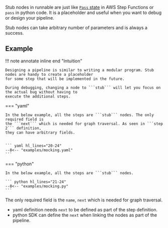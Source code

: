 Stub nodes in runnable are just like
[```Pass``` state](https://docs.aws.amazon.com/step-functions/latest/dg/amazon-states-language-pass-state.html)
in AWS Step Functions or ```pass``` in python code. It is a placeholder and useful when you want to debug or
design your pipeline.

Stub nodes can take arbitrary number of parameters and is always a success.

## Example

!!! note annotate inline end "Intuition"

    Designing a pipeline is similar to writing a modular program. Stub nodes are handy to create a placeholder
    for some step that will be implemented in the future.

    During debugging, changing a node to ```stub``` will let you focus on the actual bug without having to
    execute the additional steps.


=== "yaml"

    In the below example, all the steps are ```stub``` nodes. The only required field is
    the ```next``` which is needed for graph traversal. As seen in ```step 2``` definition,
    they can have arbitrary fields.


    ``` yaml hl_lines="20-24"
    --8<-- "examples/mocking.yaml"
    ```

=== "python"

    In the below example, all the steps are ```stub``` nodes.

    ``` python hl_lines="21-24"
    --8<-- "examples/mocking.py"
    ```

The only required field is the ```name```, ```next``` which is needed for graph traversal.

- yaml definition needs ```next``` to be defined as part of the step definition.
- python SDK can define the ```next``` when linking the nodes as part of the pipeline.
